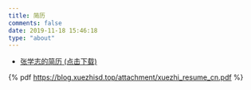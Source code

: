 ```yaml
---
title: 简历
comments: false
date: 2019-11-18 15:46:18
type: "about"
---
```


* [张学志的简历 (点击下载)](https://blog.xuezhisd.top/attachment/xuezhi_resume_cn.pdf)

{% pdf https://blog.xuezhisd.top/attachment/xuezhi_resume_cn.pdf %}
